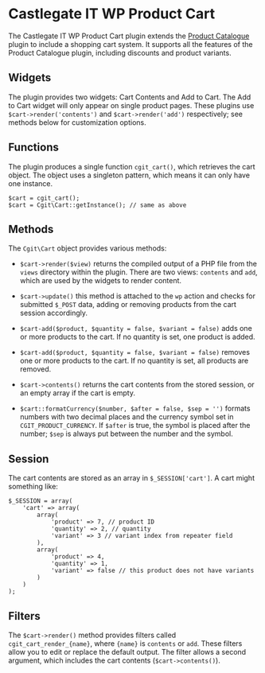 # Castlegate IT WP Product Cart #

The Castlegate IT WP Product Cart plugin extends the [Product Catalogue](http://github.com/castlegateit/cgit-wp-product-catalogue) plugin to include a shopping cart system. It supports all the features of the Product Catalogue plugin, including discounts and product variants.

## Widgets ##

The plugin provides two widgets: Cart Contents and Add to Cart. The Add to Cart widget will only appear on single product pages. These plugins use `$cart->render('contents')` and `$cart->render('add')` respectively; see methods below for customization options.

## Functions ##

The plugin produces a single function `cgit_cart()`, which retrieves the cart object. The object uses a singleton pattern, which means it can only have one instance.

    $cart = cgit_cart();
    $cart = Cgit\Cart::getInstance(); // same as above

## Methods ##

The `Cgit\Cart` object provides various methods:

*   `$cart->render($view)` returns the compiled output of a PHP file from the `views` directory within the plugin. There are two views: `contents` and `add`, which are used by the widgets to render content.

*   `$cart->update()` this method is attached to the `wp` action and checks for submitted `$_POST` data, adding or removing products from the cart session accordingly.

*   `$cart-add($product, $quantity = false, $variant = false)` adds one or more products to the cart. If no quantity is set, one product is added.

*   `$cart-add($product, $quantity = false, $variant = false)` removes one or more products to the cart. If no quantity is set, all products are removed.

*   `$cart->contents()` returns the cart contents from the stored session, or an empty array if the cart is empty.

*   `$cart::formatCurrency($number, $after = false, $sep = '')` formats numbers with two decimal places and the currency symbol set in `CGIT_PRODUCT_CURRENCY`. If `$after` is true, the symbol is placed after the number; `$sep` is always put between the number and the symbol.

## Session ##

The cart contents are stored as an array in `$_SESSION['cart']`. A cart might something like:

    $_SESSION = array(
        'cart' => array(
            array(
                'product' => 7, // product ID
                'quantity' => 2, // quantity
                'variant' => 3 // variant index from repeater field
            ),
            array(
                'product' => 4,
                'quantity' => 1,
                'variant' => false // this product does not have variants
            )
        )
    );

## Filters ##

The `$cart->render()` method provides filters called `cgit_cart_render_{name}`, where `{name}` is `contents` or `add`. These filters allow you to edit or replace the default output. The filter allows a second argument, which includes the cart contents (`$cart->contents()`).
